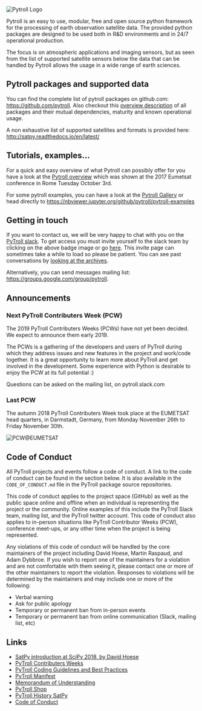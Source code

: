 ![Pytroll Logo](https://raw.githubusercontent.com/pytroll/pytroll/master/web/source/images/pytroll_dark_small.png)

Pytroll is an easy to use, modular, free and open source python framework for the processing of earth observation satellite data. The provided python packages are designed to be used both in R&D environments and in 24/7 operational production.

The focus is on atmospheric applications and imaging sensors, but as seen from the list of supported satellite sensors below the data that can be handled by Pytroll allows the usage in a wide range of earth sciences.

## Pytroll packages and supported data

You can find the complete list of pytroll packages on github.com: <https://github.com/pytroll>.
Also checkout this [overview description](pytroll_packages_overview.md) of all packages and their mutual 
dependencies, maturity and known operational usage.

A non exhaustive list of supported satellites and formats is provided here: <http://satpy.readthedocs.io/en/latest/>

## Tutorials, examples...

For a quick and easy overview of what Pytroll can possibly offer for you have a look at the [Pytroll overview](https://docs.google.com/presentation/d/10QSq6H0QL4WruEiY-1TU4Rk-f05QzZOZ1UoD9adx9ow/edit?usp=sharing) which was shown at the 2017 Eumetsat conference in Rome Tuesday October 3rd.

For some pytroll examples, you can have a look at the [Pytroll Gallery](gallery.md) or head directly to <https://nbviewer.jupyter.org/github/pytroll/pytroll-examples>

## Getting in touch

<script async defer src="https://pytrollslackin.herokuapp.com/slackin.js"></script>

If you want to contact us, we will be very happy to chat with you on the [PyTroll slack](https://pytroll.slack.com).
To get access you must invite yourself to the slack team by clicking on the
above badge image or go [here](https://pytrollslackin.herokuapp.com/). This
invite page can sometimes take a while to load so please be patient.
You can see past conversations by
[looking at the archives](https://pytroll.slackarchive.io).

Alternatively, you can send messages mailing list: <https://groups.google.com/group/pytroll>.

## Announcements

### Next PyTroll Contributers Week (PCW)

The 2019 PyTroll Contributers Weeks (PCWs) have not yet been decided. We expect to announce them early 2019.

The PCWs is a gathering of the developers and users of PyTroll during which they address issues and new features in 
the project and work/code together. It is a great opportunity to learn more about PyTroll and get involved in 
the development. Some experience with Python is desirable to enjoy the PCW at its full potential :)

Questions can be asked on the mailing list, on pytroll.slack.com 

### Last PCW

The autumn 2018 PyTroll Contributers Week took place at the EUMETSAT head quarters, in Darmstadt, Germany, 
from Monday November 26th to Friday November 30th.

![PCW@EUMETSAT](https://pbs.twimg.com/media/DtLsFVlW0AAjZPQ.jpg:large)

## Code of Conduct

All PyTroll projects and events follow a code of conduct. A link to the code
of conduct can be found in the section below. It is also available in the
``CODE_OF_CONDUCT.md`` file in the PyTroll package source repositories.

This code of conduct applies to the
project space (GitHub) as well as the public space online and offline when
an individual is representing the project or the community. Online examples
of this include the PyTroll Slack team, mailing list, and the PyTroll twitter
account. This code of conduct also applies to in-person situations like
PyTroll Contributor Weeks (PCW), conference meet-ups, or any other time when
the project is being represented.

Any violations of this code of conduct will be handled by the core maintainers
of the project including David Hoese, Martin Raspaud, and Adam Dybbroe.
If you wish to report one of the maintainers for a violation and are
not comfortable with them seeing it, please contact one or more of the other
maintainers to report the violation. Responses to violations will be
determined by the maintainers and may include one or more of the following:

- Verbal warning
- Ask for public apology
- Temporary or permanent ban from in-person events
- Temporary or permanent ban from online communication (Slack, mailing list, etc)

## Links

- [SatPy introduction at SciPy 2018, by David Hoese](https://www.youtube.com/watch?v=G-fz8L9xHIs)
- [PyTroll Contributers Weeks](workshops.md)
- [PyTroll Coding Guidelines and Best Practices](guidelines.md)
- [PyTroll Manifest](manifest.md)
- [Memorandum of Understanding](pytroll_mou_20170222.pdf)
- [PyTroll Shop](http://pytroll.spreadshirt.net/)
- [PyTroll History SatPy](https://youtu.be/eBQi2G_fqXQ)
- [Code of Conduct](CODE_OF_CONDUCT.md)
